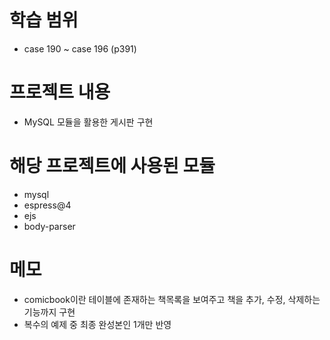 # 학습 범위 
- case 190 ~ case 196 (p391)

# 프로젝트 내용

- MySQL 모듈을 활용한 게시판 구현

# 해당 프로젝트에 사용된 모듈
- mysql
- espress@4
- ejs
- body-parser

# 메모
- comicbook이란 테이블에 존재하는 책목록을 보여주고 책을 추가, 수정, 삭제하는 기능까지 구현
- 복수의 예제 중 최종 완성본인 1개만 반영